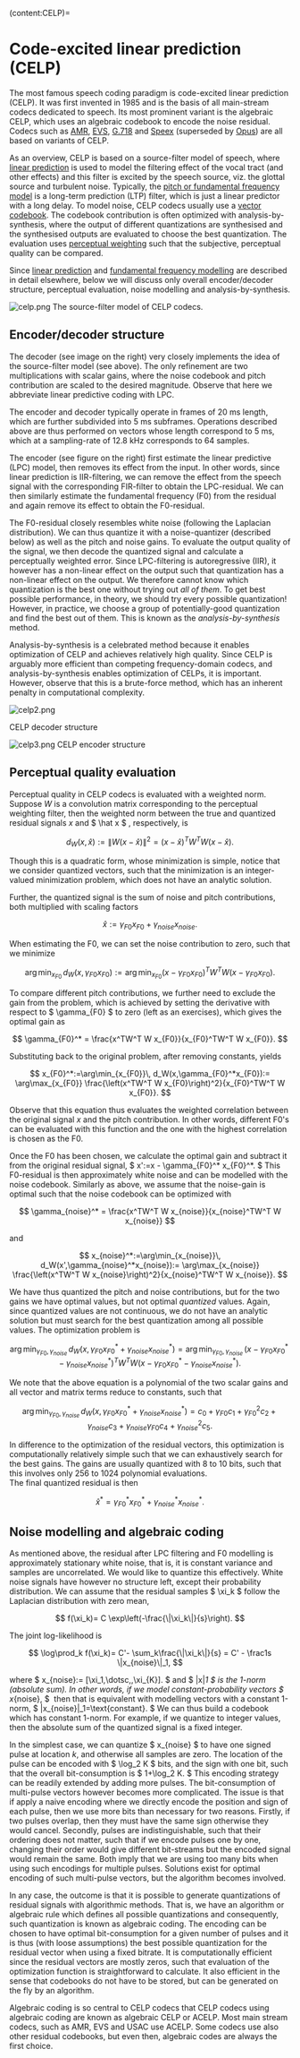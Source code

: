 (content:CELP)=
# Code-excited linear prediction (CELP)


The most famous speech coding paradigm is code-excited linear prediction
(CELP). It was first invented in 1985 and is the basis of all
main-stream codecs dedicated to speech. Its most prominent variant is
the algebraic CELP, which uses an algebraic codebook to encode the noise
residual. Codecs such as
[AMR](https://en.wikipedia.org/wiki/Adaptive_Multi-Rate_audio_codec),
[EVS](https://en.wikipedia.org/wiki/Enhanced_Voice_Services),
[G.718](https://en.wikipedia.org/wiki/G.718) and
[Speex](https://en.wikipedia.org/wiki/Speex) (superseded by
[Opus](https://en.wikipedia.org/wiki/Opus_(audio_format))) are all based
on variants of CELP.


As an overview, CELP is based on a source-filter model of speech, where
[linear prediction](content:linearprediction) is used to model the filtering
effect of the vocal tract (and other effects) and this filter is excited
by the speech source, viz. the glottal source and turbulent noise.
Typically, the [pitch or fundamental frequency
model](content:f0) is a long-term prediction (LTP)
filter, which is just a linear predictor with a long delay. To model
noise, CELP codecs usually use a [vector
codebook](content:vq). The codebook contribution is often
optimized with analysis-by-synthesis, where the output of different
quantizations are synthesised and the synthesised outputs are evaluated
to choose the best quantization. The evaluation uses [perceptual
weighting](Perceptual_modelling_in_speech_and_audio_coding) such that
the subjective, perceptual quality can be compared.

Since [linear prediction](content:linearprediction) and [fundamental frequency
modelling](content:f0) are described in detail elsewhere,
below we will discuss only overall encoder/decoder structure, perceptual
evaluation, noise modelling and analysis-by-synthesis.



![celp.png](attachments/175511854.png) 
The source-filter model of CELP codecs.


## Encoder/decoder structure

The decoder (see image on the right) very closely implements the idea of
the source-filter model (see above). The only refinement are two
multiplications with scalar gains, where the noise codebook and pitch
contribution are scaled to the desired magnitude. Observe that here we
abbreviate linear predictive coding with LPC.

The encoder and decoder typically operate in frames of 20 ms length,
which are further subdivided into 5 ms subframes. Operations described
above are thus performed on vectors whose length correspond to 5 ms,
which at a sampling-rate of 12.8 kHz corresponds to 64 samples.

The encoder (see figure on the right) first estimate the linear
predictive (LPC) model, then removes its effect from the input. In other
words, since linear prediction is IIR-filtering, we can remove the
effect from the speech signal with the corresponding FIR-filter to
obtain the LPC-residual. We can then similarly estimate the fundamental
frequency (F0) from the residual and again remove its effect to obtain
the F0-residual.

The F0-residual closely resembles white noise (following the Laplacian
distribution). We can thus quantize it with a noise-quantizer (described
below) as well as the pitch and noise gains. To evaluate the output
quality of the signal, we then decode the quantized signal and calculate
a perceptually weighted error. Since LPC-filtering is autoregressive
(IIR), it however has a non-linear effect on the output such that
quantization has a non-linear effect on the output. We therefore cannot
know which quantization is the best one without trying out *all of
them*. To get best possible performance, in theory, we should try every
possible quantization! However, in practice, we choose a group of
potentially-good quantization and find the best out of them. This is
known as the *analysis-by-synthesis* method.

Analysis-by-synthesis is a celebrated method because it enables
optimization of CELP and achieves relatively high quality. Since CELP is
arguably more efficient than competing frequency-domain codecs, and
analysis-by-synthesis enables optimization of CELPs, it is important.
However, observe that this is a brute-force method, which has an
inherent penalty in computational complexity.


![celp2.png](attachments/175511877.png)

CELP decoder structure

  

![celp3.png](attachments/175511879.png)
CELP encoder structure

## Perceptual quality evaluation

Perceptual quality in CELP codecs is evaluated with a weighted norm.
Suppose $W$ is a convolution matrix corresponding to the perceptual
weighting filter, then the weighted norm between the true and quantized
residual signals $x$ and $ \hat x $ , respectively, is

$$ d_W(x,\hat x):=\left\| W(x-\hat x)\right\|^2 = (x-\hat
x)^T W^T W (x-\hat x). $$

Though this is a quadratic form, whose minimization is simple, notice
that we consider quantized vectors, such that the minimization is an
integer-valued minimization problem, which does not have an analytic
solution.

Further, the quantized signal is the sum of noise and pitch
contributions, both multiplied with scaling factors

$$ \hat x := \gamma_{F0} x_{F0} + \gamma_{noise} x_{noise}.
$$

When estimating the F0, we can set the noise contribution to zero, such
that we minimize

$$ \arg\min_{x_{F0}}\, d_W(x,\gamma_{F0}x_{F0}):=
\arg\min_{x_{F0}}(x-\gamma_{F0}x_{F0})^T W^T W
(x-\gamma_{F0}x_{F0}). $$

To compare different pitch contributions, we further need to exclude the
gain from the problem, which is achieved by setting the derivative with
respect to $ \gamma_{F0} $ to zero (left as an exercises), which
gives the optimal gain as

$$ \gamma_{F0}^* = \frac{x^TW^T W x_{F0}}{x_{F0}^TW^T W
x_{F0}}. $$

Substituting back to the original problem, after removing constants,
yields

$$ x_{F0}^*:=\arg\min_{x_{F0}}\,
d_W(x,\gamma_{F0}^*x_{F0}):= \arg\max_{x_{F0}}
\frac{\left(x^TW^T W x_{F0}\right)^2}{x_{F0}^TW^T W x_{F0}}. $$

Observe that this equation thus evaluates the weighted correlation
between the original signal $x$ and the pitch contribution. In other
words, different F0's can be evaluated with this function and the one
with the highest correlation is chosen as the F0.

Once the F0 has been chosen, we calculate the optimal gain and subtract
it from the original residual signal, $ x':=x - \gamma_{F0}^*
x_{F0}^*. $ This F0-residual is then approximately white noise and
can be modelled with the noise codebook. Similarly as above, we assume
that the noise-gain is optimal such that the noise codebook can be
optimized with

$$ \gamma_{noise}^* = \frac{x^TW^T W x_{noise}}{x_{noise}^TW^T W
x_{noise}} $$

and

$$ x_{noise}^*:=\arg\min_{x_{noise}}\,
d_W(x',\gamma_{noise}^*x_{noise}):= \arg\max_{x_{noise}}
\frac{\left(x^TW^T W x_{noise}\right)^2}{x_{noise}^TW^T W
x_{noise}}. $$

We have thus quantized the pitch and noise contributions, but for the
two gains we have optimal values, but not optimal *quantized* values.
Again, since quantized values are not continuous, we do not have an
analytic solution but must search for the best quantization among all
possible values. The optimization problem is

$$ \arg\min_{\gamma_{F0},\gamma_{noise}}\,
d_W(x,\gamma_{F0}x_{F0}^* + \gamma_{noise}x_{noise}^*) =
\arg\min_{\gamma_{F0},\gamma_{noise}}\,(x-\gamma_{F0}x_{F0}^* -
\gamma_{noise}x_{noise}^*)^T W^T W (x-\gamma_{F0}x_{F0}^* -
\gamma_{noise}x_{noise}^*). $$

We note that the above equation is a polynomial of the two scalar gains
and all vector and matrix terms reduce to constants, such that

$$ \arg\min_{\gamma_{F0},\gamma_{noise}}\,
d_W(x,\gamma_{F0}x_{F0}^* + \gamma_{noise}x_{noise}^*) = c_0 +
\gamma_{F0}c_1 + \gamma_{F0}^2c_2 +\gamma_{noise}c_3 +
\gamma_{noise}\gamma_{F0}c_4 + \gamma_{noise}^2c_5. $$

In difference to the optimization of the residual vectors, this
optimization is computationally relatively simple such that we can
exhaustively search for the best gains. The gains are usually quantized
with 8 to 10 bits, such that this involves only 256 to 1024 polynomial
evaluations.  
The final quantized residual is then

$$ \hat x^* = \gamma_{F0}^* x_{F0}^* + \gamma_{noise}^*
x_{noise}^*. $$



## Noise modelling and algebraic coding

As mentioned above, the residual after LPC filtering and F0 modelling is
approximately stationary white noise, that is, it is constant variance
and samples are uncorrelated. We would like to quantize this
effectively. White noise signals have however no structure left, except
their probability distribution. We can assume that the residual samples
$ \xi_k $ follow the Laplacian distribution with zero mean,

$$ f(\xi_k)= C \exp\left(-\frac{\|\xi_k\|}{s}\right). $$

The joint log-likelihood is

$$ \log\prod_k f(\xi_k)= C'- \sum_k\frac{\|\xi_k\|}{s} = C' -
\frac1s \|x_{noise}\|_1, $$

where $ x_{noise}:= [\xi_1,\dotsc,\,\xi_{K}]. $ and $
\|x\|_1 $ is the 1-norm (absolute sum). In other words, if we
model constant-probability vectors $ x_{noise}, $  then that is
equivalent with modelling vectors with a constant 1-norm, $
\|x_{noise}\|_1=\text{constant}. $ We can thus build a codebook
which has constant 1-norm. For example, if we quantize to integer
values, then the absolute sum of the quantized signal is a fixed
integer.

In the simplest case, we can quantize $ x_{noise} $ to have one
signed pulse at location $k$, and otherwise all samples are zero. The
location of the pulse can be encoded with $ \log_2 K $ bits, and
the sign with one bit, such that the overall bit-consumption is $
1+\log_2 K. $ This encoding strategy can be readily extended by
adding more pulses. The bit-consumption of multi-pulse vectors however
becomes more complicated. The issue is that if apply a naive encoding
where we directly encode the position and sign of each pulse, then we
use more bits than necessary for two reasons. Firstly, if two pulses
overlap, then they must have the same sign otherwise they would cancel.
Secondly, pulses are indistinguishable, such that their ordering does
not matter, such that if we encode pulses one by one, changing their
order would give different bit-streams but the encoded signal would
remain the same. Both imply that we are using too many bits when using
such encodings for multiple pulses. Solutions exist for optimal encoding
of such multi-pulse vectors, but the algorithm becomes involved.

In any case, the outcome is that it is possible to generate
quantizations of residual signals with algorithmic methods. That is, we
have an algorithm or algebraic rule which defines all possible
quantizations and consequently, such quantization is known as algebraic
coding. The encoding can be chosen to have optimal bit-consumption for a
given number of pulses and it is thus (with loose assumptions) the best
possible quantization for the residual vector when using a fixed
bitrate. It is computationally efficient since the residual vectors are
mostly zeros, such that evaluation of the optimization function is
straightforward to calculate. It also efficient in the sense that
codebooks do not have to be stored, but can be generated on the fly by
an algorithm.

Algebraic coding is so central to CELP codecs that CELP codecs using
algebraic coding are known as algebraic CELP or ACELP. Most main stream
codecs, such as AMR, EVS and USAC use ACELP. Some codecs use also other
residual codebooks, but even then, algebraic codes are always the first
choice.







